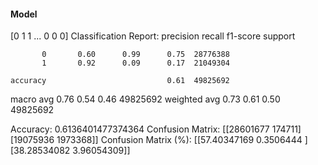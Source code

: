 #### Model
[0 1 1 ... 0 0 0]
Classification Report:
              precision    recall  f1-score   support

           0       0.60      0.99      0.75  28776388
           1       0.92      0.09      0.17  21049304

    accuracy                           0.61  49825692
   macro avg       0.76      0.54      0.46  49825692
weighted avg       0.73      0.61      0.50  49825692

Accuracy: 0.6136401477374364
Confusion Matrix:
[[28601677   174711]
 [19075936  1973368]]
Confusion Matrix (%):
[[57.40347169  0.3506444 ]
 [38.28534082  3.96054309]]
